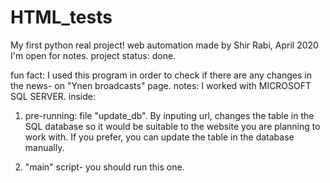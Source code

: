 # HTML_tests
My first python real project! web automation
made by Shir Rabi, April 2020
I'm open for notes.
project status: done.

fun fact: I used this program in order to check if there are any changes in the news- on "Ynen broadcasts" page.
notes:
I worked with MICROSOFT SQL SERVER.
inside:
1. pre-running: file "update_db". By inputing url, changes the table in the SQL database so it
would be suitable to the website you are planning to work with. 
If you prefer, you can update the table in the database manually.

2. "main" script- you should run this one. 

